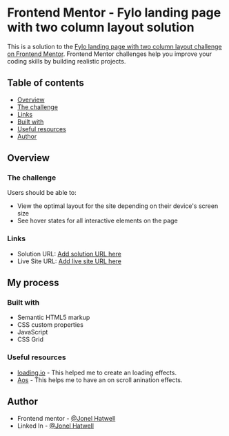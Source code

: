 # Frontend Mentor - Fylo landing page with two column layout solution

This is a solution to the [Fylo landing page with two column layout challenge on Frontend Mentor](https://www.frontendmentor.io/challenges/fylo-landing-page-with-two-column-layout-5ca5ef041e82137ec91a50f5). Frontend Mentor challenges help you improve your coding skills by building realistic projects.

## Table of contents

- [Overview](#overview)
- [The challenge](#the-challenge)
- [Links](#links)
- [Built with](#built-with)
- [Useful resources](#useful-resources)
- [Author](#author)

## Overview

### The challenge

Users should be able to:

- View the optimal layout for the site depending on their device's screen size
- See hover states for all interactive elements on the page

### Links

- Solution URL: [Add solution URL here](https://your-solution-url.com)
- Live Site URL: [Add live site URL here](https://your-live-site-url.com)

## My process

### Built with

- Semantic HTML5 markup
- CSS custom properties
- JavaScript
- CSS Grid

### Useful resources

- [loading.io](https://loading.io/css/) - This helped me to create an loading effects.
- [Aos](https://github.com/michalsnik/aos) - This helps me to have an on scroll anination effects.

## Author

- Frontend mentor - [@Jonel Hatwell](https://www.frontendmentor.io/profile/hatwell-jonel)
- Linked In - [@Jonel Hatwell](https://ph.linkedin.com/in/jonel-hatwell-67807221b?original_referer=https%3A%2F%2Fwww.google.com%2F)
